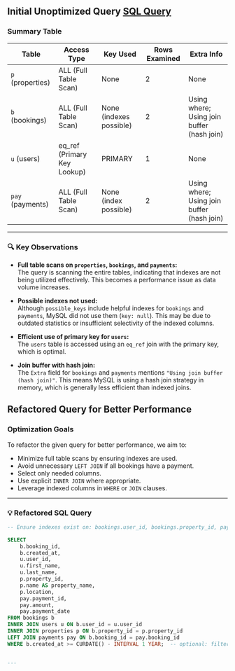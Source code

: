 ## Initial Unoptimized Query [SQL Query](performance.sql)

### Summary Table

| Table       | Access Type             | Key Used         | Rows Examined | Extra Info                              |
|-------------|-------------------------|------------------|----------------|------------------------------------------|
| `p` (properties) | ALL (Full Table Scan)    | None             | 2              | None                                     |
| `b` (bookings)   | ALL (Full Table Scan)    | None (indexes possible) | 2      | Using where; Using join buffer (hash join) |
| `u` (users)      | eq_ref (Primary Key Lookup) | PRIMARY       | 1              | None                                     |
| `pay` (payments) | ALL (Full Table Scan)    | None (index possible) | 2       | Using where; Using join buffer (hash join) |

---

### 🔍 Key Observations

- **Full table scans on `properties`, `bookings`, and `payments`:**  
  The query is scanning the entire tables, indicating that indexes are not being utilized effectively. This becomes a performance issue as data volume increases.

- **Possible indexes not used:**  
  Although `possible_keys` include helpful indexes for `bookings` and `payments`, MySQL did not use them (`key: null`). This may be due to outdated statistics or insufficient selectivity of the indexed columns.

- **Efficient use of primary key for `users`:**  
  The `users` table is accessed using an `eq_ref` join with the primary key, which is optimal.

- **Join buffer with hash join:**  
  The `Extra` field for `bookings` and `payments` mentions `"Using join buffer (hash join)"`. This means MySQL is using a hash join strategy in memory, which is generally less efficient than indexed joins.


## Refactored Query for Better Performance

### Optimization Goals

To refactor the given query for better performance, we aim to:

- Minimize full table scans by ensuring indexes are used.
- Avoid unnecessary `LEFT JOIN` if all bookings have a payment.
- Select only needed columns.
- Use explicit `INNER JOIN` where appropriate.
- Leverage indexed columns in `WHERE` or `JOIN` clauses.

---

### 💡 Refactored SQL Query

```sql
-- Ensure indexes exist on: bookings.user_id, bookings.property_id, payments.booking_id

SELECT 
    b.booking_id,
    b.created_at,
    u.user_id,
    u.first_name,
    u.last_name,
    p.property_id,
    p.name AS property_name,
    p.location,
    pay.payment_id,
    pay.amount,
    pay.payment_date
FROM bookings b
INNER JOIN users u ON b.user_id = u.user_id
INNER JOIN properties p ON b.property_id = p.property_id
LEFT JOIN payments pay ON b.booking_id = pay.booking_id
WHERE b.created_at >= CURDATE() - INTERVAL 1 YEAR;  -- optional: filter recent bookings


---
